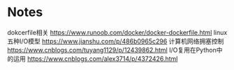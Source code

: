 # Notes

dokcerfile相关
https://www.runoob.com/docker/docker-dockerfile.html
linux 五种I/O模型 https://www.jianshu.com/p/486b0965c296
计算机网络拥塞控制 https://www.cnblogs.com/tuyang1129/p/12439862.html
I/O复用在Python中的运用 https://www.cnblogs.com/alex3714/p/4372426.html
